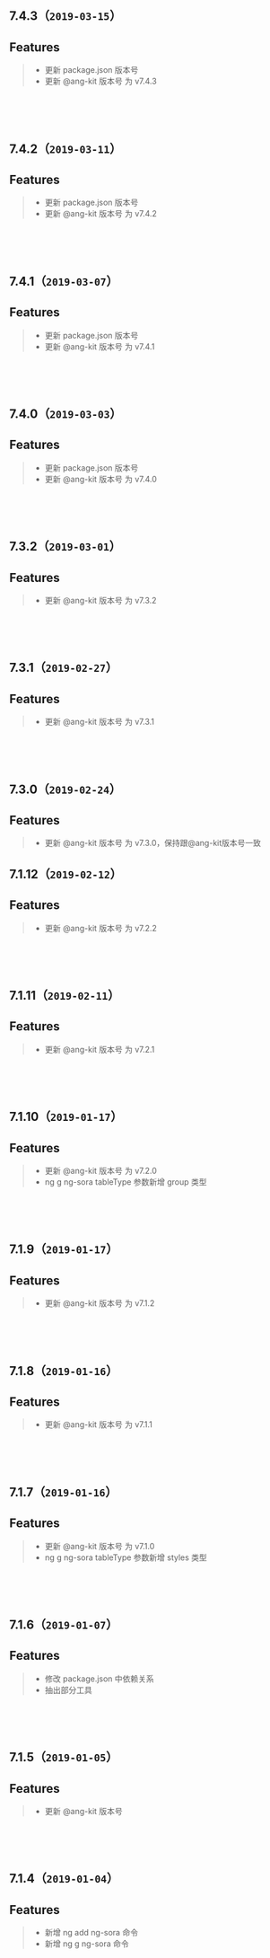 ## 7.4.3（`2019-03-15`）
## Features
> * 更新 package.json 版本号
> * 更新 @ang-kit 版本号 为 v7.4.3

<br>
<br>
<br>

## 7.4.2（`2019-03-11`）
## Features
> * 更新 package.json 版本号
> * 更新 @ang-kit 版本号 为 v7.4.2

<br>
<br>
<br>

## 7.4.1（`2019-03-07`）
## Features
> * 更新 package.json 版本号
> * 更新 @ang-kit 版本号 为 v7.4.1

<br>
<br>
<br>

## 7.4.0（`2019-03-03`）
## Features
> * 更新 package.json 版本号
> * 更新 @ang-kit 版本号 为 v7.4.0

<br>
<br>
<br>

## 7.3.2（`2019-03-01`）
## Features
> * 更新 @ang-kit 版本号 为 v7.3.2

<br>
<br>
<br>

## 7.3.1（`2019-02-27`）
## Features
> * 更新 @ang-kit 版本号 为 v7.3.1

<br>
<br>
<br>

## 7.3.0（`2019-02-24`）
## Features
> * 更新 @ang-kit 版本号 为 v7.3.0，保持跟@ang-kit版本号一致

## 7.1.12（`2019-02-12`）
## Features
> * 更新 @ang-kit 版本号 为 v7.2.2

<br>
<br>
<br>

## 7.1.11（`2019-02-11`）
## Features
> * 更新 @ang-kit 版本号 为 v7.2.1

<br>
<br>
<br>

## 7.1.10（`2019-01-17`）
## Features
> * 更新 @ang-kit 版本号 为 v7.2.0
> * ng g ng-sora tableType 参数新增 group 类型

<br>
<br>
<br>

## 7.1.9（`2019-01-17`）
## Features
> * 更新 @ang-kit 版本号 为 v7.1.2

<br>
<br>
<br>

## 7.1.8（`2019-01-16`）
## Features
> * 更新 @ang-kit 版本号 为 v7.1.1

<br>
<br>
<br>

## 7.1.7（`2019-01-16`）
## Features
> * 更新 @ang-kit 版本号 为 v7.1.0
> * ng g ng-sora tableType 参数新增 styles 类型

<br>
<br>
<br>

## 7.1.6（`2019-01-07`）
## Features
> * 修改 package.json 中依赖关系
> * 抽出部分工具

<br>
<br>
<br>

## 7.1.5（`2019-01-05`）
## Features
> * 更新 @ang-kit 版本号

<br>
<br>
<br>

## 7.1.4（`2019-01-04`）
## Features
> * 新增 ng add ng-sora 命令
> * 新增 ng g ng-sora 命令
